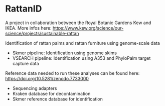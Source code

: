 # RattanID

A project in collaboration between the Royal Botanic Gardens Kew and IKEA. More infos here: https://www.kew.org/science/our-science/projects/sustainable-rattan


Identification of rattan palms and rattan furniture using genome-scale data
- Skmer pipeline: Identification using genome skims
- VSEARCH pipeline: Identification using A353 and PhyloPalm target capture data


Reference data needed to run these analyses can be found here: https://doi.org/10.5281/zenodo.7733000
- Sequencing adapters
- Kraken database for decontamination
- Skmer reference database for identification
